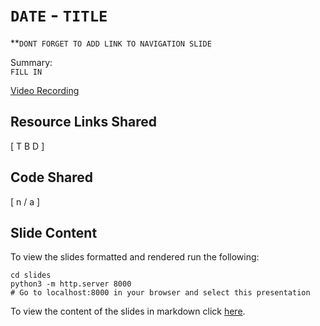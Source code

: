 # `DATE` - `TITLE`

**`DONT FORGET TO ADD LINK TO NAVIGATION SLIDE`

Summary:  
`FILL IN`

[Video Recording]()

## Resource Links Shared

[ T B D ]

## Code Shared

[ n / a ]

## Slide Content

To view the slides formatted and rendered run the following:

  ```shell
  cd slides
  python3 -m http.server 8000
  # Go to localhost:8000 in your browser and select this presentation
  ```

To view the content of the slides in markdown click [here](slide_content.md).
